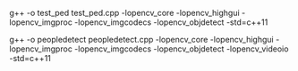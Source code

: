 

g++ -o test_ped test_ped.cpp -lopencv_core -lopencv_highgui -lopencv_imgproc -lopencv_imgcodecs -lopencv_objdetect -std=c++11

g++ -o peopledetect peopledetect.cpp -lopencv_core -lopencv_highgui -lopencv_imgproc -lopencv_imgcodecs -lopencv_objdetect -lopencv_videoio -std=c++11


